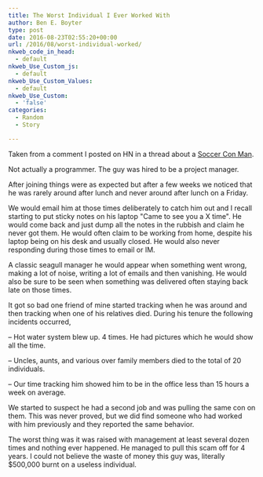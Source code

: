 ```yaml
---
title: The Worst Individual I Ever Worked With
author: Ben E. Boyter
type: post
date: 2016-08-23T02:55:20+00:00
url: /2016/08/worst-individual-worked/
nkweb_code_in_head:
  - default
nkweb_Use_Custom_js:
  - default
nkweb_Use_Custom_Values:
  - default
nkweb_Use_Custom:
  - 'false'
categories:
  - Random
  - Story

---
```

Taken from a comment I posted on HN in a thread about a [Soccer Con Man][1].

Not actually a programmer. The guy was hired to be a project manager.

After joining things were as expected but after a few weeks we noticed that he was rarely around after lunch and never around after lunch on a Friday.

We would email him at those times deliberately to catch him out and I recall starting to put sticky notes on his laptop "Came to see you a X time". He would come back and just dump all the notes in the rubbish and claim he never got them. He would often claim to be working from home, despite his laptop being on his desk and usually closed. He would also never responding during those times to email or IM.

A classic seagull manager he would appear when something went wrong, making a lot of noise, writing a lot of emails and then vanishing. He would also be sure to be seen when something was delivered often staying back late on those times.

It got so bad one friend of mine started tracking when he was around and then tracking when one of his relatives died. During his tenure the following incidents occurred,

&#8211; Hot water system blew up. 4 times. He had pictures which he would show all the time.

&#8211; Uncles, aunts, and various over family members died to the total of 20 individuals.

&#8211; Our time tracking him showed him to be in the office less than 15 hours a week on average.

We started to suspect he had a second job and was pulling the same con on them. This was never proved, but we did find someone who had worked with him previously and they reported the same behavior.

The worst thing was it was raised with management at least several dozen times and nothing ever happened. He managed to pull this scam off for 4 years. I could not believe the waste of money this guy was, literally $500,000 burnt on a useless individual.

 [1]: https://news.ycombinator.com/item?id=12337073